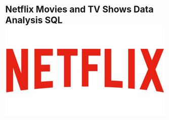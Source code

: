 # Netflix Movies and TV Shows Data Analysis SQL![Netflix Logo](https://github.com/seemaacharya/netflix_sql_project/blob/main/netflix_PNG25.png)
